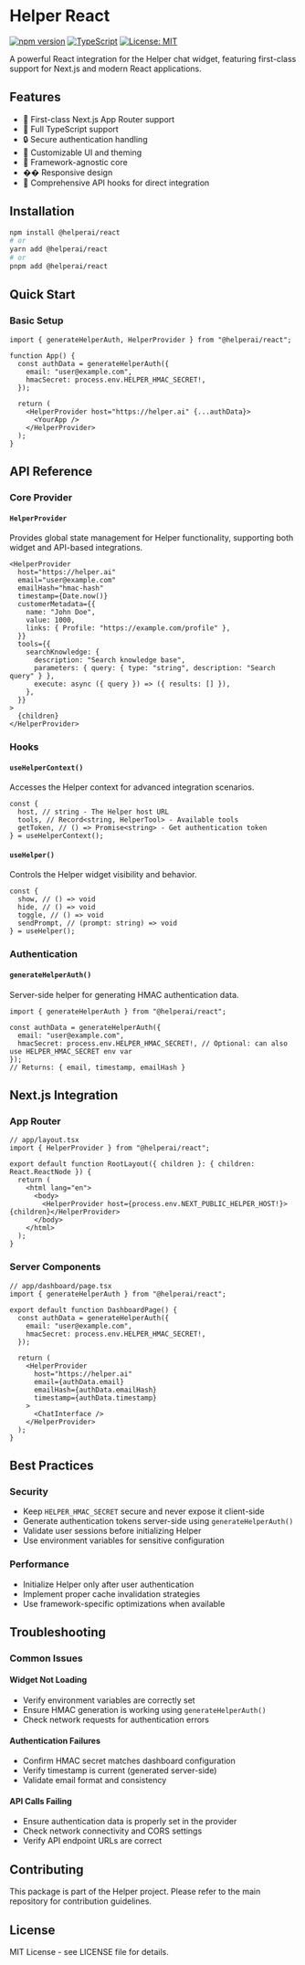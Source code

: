 # Helper React

[![npm version](https://badge.fury.io/js/@helperai/react.svg)](https://badge.fury.io/js/@helperai/react)
[![TypeScript](https://img.shields.io/badge/TypeScript-Ready-blue.svg)](https://www.typescriptlang.org/)
[![License: MIT](https://img.shields.io/badge/License-MIT-yellow.svg)](https://opensource.org/licenses/MIT)

A powerful React integration for the Helper chat widget, featuring first-class support for Next.js and modern React applications.

## Features

- 🚀 First-class Next.js App Router support
- 💪 Full TypeScript support
- 🔒 Secure authentication handling
- 🎨 Customizable UI and theming
- 🔌 Framework-agnostic core
- �� Responsive design
- 🔄 Comprehensive API hooks for direct integration

## Installation

```bash
npm install @helperai/react
# or
yarn add @helperai/react
# or
pnpm add @helperai/react
```

## Quick Start

### Basic Setup

```tsx
import { generateHelperAuth, HelperProvider } from "@helperai/react";

function App() {
  const authData = generateHelperAuth({
    email: "user@example.com",
    hmacSecret: process.env.HELPER_HMAC_SECRET!,
  });

  return (
    <HelperProvider host="https://helper.ai" {...authData}>
      <YourApp />
    </HelperProvider>
  );
}
```

## API Reference

### Core Provider

#### `HelperProvider`

Provides global state management for Helper functionality, supporting both widget and API-based integrations.

```tsx
<HelperProvider
  host="https://helper.ai"
  email="user@example.com"
  emailHash="hmac-hash"
  timestamp={Date.now()}
  customerMetadata={{
    name: "John Doe",
    value: 1000,
    links: { Profile: "https://example.com/profile" },
  }}
  tools={{
    searchKnowledge: {
      description: "Search knowledge base",
      parameters: { query: { type: "string", description: "Search query" } },
      execute: async ({ query }) => ({ results: [] }),
    },
  }}
>
  {children}
</HelperProvider>
```

### Hooks

#### `useHelperContext()`

Accesses the Helper context for advanced integration scenarios.

```tsx
const {
  host, // string - The Helper host URL
  tools, // Record<string, HelperTool> - Available tools
  getToken, // () => Promise<string> - Get authentication token
} = useHelperContext();
```

#### `useHelper()`

Controls the Helper widget visibility and behavior.

```tsx
const {
  show, // () => void
  hide, // () => void
  toggle, // () => void
  sendPrompt, // (prompt: string) => void
} = useHelper();
```

### Authentication

#### `generateHelperAuth()`

Server-side helper for generating HMAC authentication data.

```tsx
import { generateHelperAuth } from "@helperai/react";

const authData = generateHelperAuth({
  email: "user@example.com",
  hmacSecret: process.env.HELPER_HMAC_SECRET!, // Optional: can also use HELPER_HMAC_SECRET env var
});
// Returns: { email, timestamp, emailHash }
```

## Next.js Integration

### App Router

```tsx
// app/layout.tsx
import { HelperProvider } from "@helperai/react";

export default function RootLayout({ children }: { children: React.ReactNode }) {
  return (
    <html lang="en">
      <body>
        <HelperProvider host={process.env.NEXT_PUBLIC_HELPER_HOST!}>{children}</HelperProvider>
      </body>
    </html>
  );
}
```

### Server Components

```tsx
// app/dashboard/page.tsx
import { generateHelperAuth } from "@helperai/react";

export default function DashboardPage() {
  const authData = generateHelperAuth({
    email: "user@example.com",
    hmacSecret: process.env.HELPER_HMAC_SECRET!,
  });

  return (
    <HelperProvider
      host="https://helper.ai"
      email={authData.email}
      emailHash={authData.emailHash}
      timestamp={authData.timestamp}
    >
      <ChatInterface />
    </HelperProvider>
  );
}
```

## Best Practices

### Security

- Keep `HELPER_HMAC_SECRET` secure and never expose it client-side
- Generate authentication tokens server-side using `generateHelperAuth()`
- Validate user sessions before initializing Helper
- Use environment variables for sensitive configuration

### Performance

- Initialize Helper only after user authentication
- Implement proper cache invalidation strategies
- Use framework-specific optimizations when available

## Troubleshooting

### Common Issues

#### Widget Not Loading

- Verify environment variables are correctly set
- Ensure HMAC generation is working using `generateHelperAuth()`
- Check network requests for authentication errors

#### Authentication Failures

- Confirm HMAC secret matches dashboard configuration
- Verify timestamp is current (generated server-side)
- Validate email format and consistency

#### API Calls Failing

- Ensure authentication data is properly set in the provider
- Check network connectivity and CORS settings
- Verify API endpoint URLs are correct

## Contributing

This package is part of the Helper project. Please refer to the main repository for contribution guidelines.

## License

MIT License - see LICENSE file for details.
